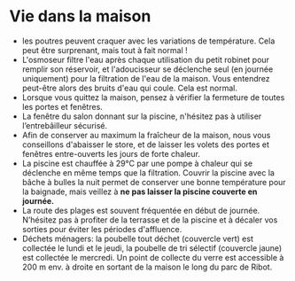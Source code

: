 ﻿# Vie dans la maison 
- les poutres peuvent craquer avec les variations de température. Cela peut être surprenant, mais tout à fait normal ! 
- L'osmoseur filtre l'eau après chaque utilisation du petit robinet pour remplir son réservoir, et l'adoucisseur se déclenche seul (en journée uniquement) pour la filtration de l'eau de la maison. Vous entendrez peut-être alors des bruits d'eau qui coule. Cela est normal. 
- Lorsque vous quittez la maison, pensez à vérifier la fermeture de toutes les portes et fenêtres. 
- La fenêtre du salon donnant sur la piscine, n'hésitez pas à utiliser l’entrebâilleur sécurisé. 
- Afin de conserver au maximum la fraîcheur de la maison, nous vous conseillons d'abaisser le store, et de laisser les volets des portes et fenêtres entre-ouverts les jours de forte chaleur. 
- La piscine est chauffée à 29°C par une pompe à chaleur qui se déclenche en même temps que la filtration. Couvrir la piscine avec la bâche à bulles la nuit permet de conserver une bonne température pour la baignade, mais veillez à **ne pas laisser la piscine couverte en journée.** 
- La route des plages est souvent fréquentée en début de journée. N’hésitez pas à profiter de la terrasse et de la piscine et à décaler vos sorties pour éviter les périodes d'affluence. 
- Déchets ménagers: la poubelle tout déchet (couvercle vert) est collectée le lundi et le jeudi, la poubelle de tri sélectif (couvercle jaune) est collectée le mercredi. Un point de collecte du verre est accessible à 200 m env. à droite en sortant de la maison le long du parc de Ribot.
